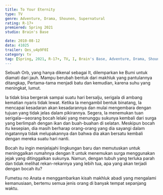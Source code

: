 ```yaml
---
title: To Your Eternity
type: TV
genre: Adventure, Drama, Shounen, Supernatural
rating: R-17+
premiered: Spring 2021
studio: Brain's Base

date: 2010-08-12
data: 41025
trailer: Qes_u4p9F0I
category: tv
tag: [Spring, 2021, R-17+, TV, I, Brain's Base, Adventure, Drama, Shounen, Supernatural]
---
```

Sebuah Orb, yang hanya dikenal sebagai It, dilemparkan ke Bumi untuk diamati dari jauh. Mampu berubah bentuk dari makhluk yang pantulannya ditangkap, Pertama-tama menjadi batu dan kemudian, karena suhu yang meningkat, lumut.

Ia tidak bisa bergerak sampai suatu hari bersalju, serigala di ambang kematian nyaris tidak lewat. Ketika Ia mengambil bentuk binatang, Ia mencapai kesadaran akan kesadarannya dan mulai mengembara dengan tujuan yang tidak jelas dalam pikirannya. Segera, Ia menemukan tuan serigala—seorang bocah lelaki yang menunggu sukunya kembali dari surga yang berlimpah dengan ikan dan buah-buahan di selatan. Meskipun bocah itu kesepian, dia masih berharap orang-orang yang dia sayangi dalam ingatannya tidak melupakannya dan bahwa dia akan bersatu kembali dengan mereka suatu hari nanti.

Bocah itu ingin menjelajahi lingkungan baru dan memutuskan untuk meninggalkan rumahnya dengan It untuk menemukan surga menggunakan jejak yang ditinggalkan sukunya. Namun, dengan tubuh yang terluka parah dan tidak melihat rekan-rekannya yang lebih tua, apa yang akan terjadi dengan bocah itu?

Fumetsu no Anata e menggambarkan kisah makhluk abadi yang mengalami kemanusiaan, bertemu semua jenis orang di banyak tempat sepanjang waktu.
